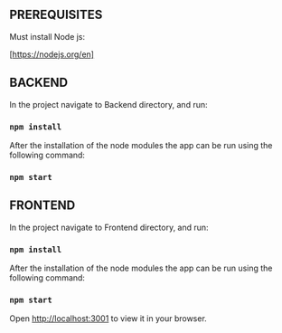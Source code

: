 ## PREREQUISITES

Must install Node js:

[https://nodejs.org/en]


## BACKEND

In the project navigate to Backend directory, and run:

### `npm install`

After the installation of the node modules the app can be run using the following command:

### `npm start`



## FRONTEND

In the project navigate to Frontend directory, and run:

### `npm install`

After the installation of the node modules the app can be run using the following command:

### `npm start`

Open [http://localhost:3001](http://localhost:3001) to view it in your browser.
